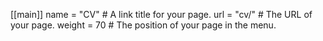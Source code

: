 [[main]]
  name = "CV"  # A link title for your page.
  url = "cv/"  # The URL of your page.
  weight = 70  # The position of your page in the menu.
